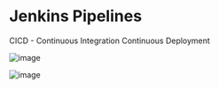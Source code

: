 # Jenkins Pipelines

CICD - Continuous Integration Continuous Deployment

![image](https://github.com/user-attachments/assets/2841a9ed-4d03-46ce-af92-dfedc1f24a7b)

![image](https://github.com/user-attachments/assets/21c4f7ad-9760-402f-8355-69a1764245dd)
